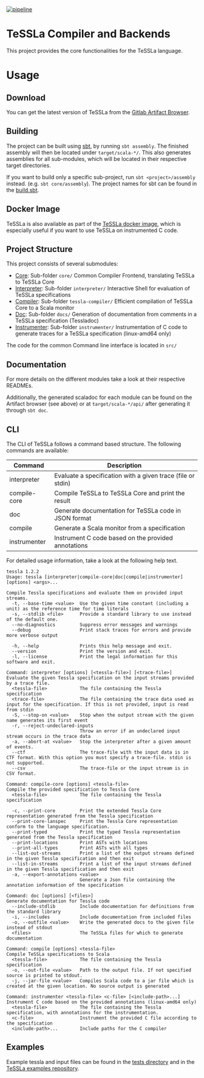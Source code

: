 [![pipeline](https://gitlab.isp.uni-luebeck.de/tessla/tessla/badges/development/pipeline.svg)](https://gitlab.isp.uni-luebeck.de/tessla/tessla/-/jobs)

# TeSSLa Compiler and Backends

This project provides the core functionalities for the TeSSLa language.

# Usage
## Download

You can get the latest version of TeSSLa from the [Gitlab Artifact Browser](https://gitlab.isp.uni-luebeck.de/tessla/tessla/builds/artifacts/development/browse/target/scala-2.13?job=deploy).

## Building

The project can be built using [sbt](https://www.scala-sbt.org/), by running `sbt assembly`. The finished assembly will then be located under `target/scala-*/`. This also generates assemblies for all sub-modules, which will be located in their respective target directories.

If you want to build only a specific sub-project, run `sbt <project>/assembly` instead. (e.g. `sbt core/assembly`). The project names for sbt can be found in the [build.sbt](build.sbt).

## Docker Image

TeSSLa is also available as part of the [TeSSLa docker image](https://gitlab.isp.uni-luebeck.de/tessla/tessla-docker), which is especially useful if you want to use TeSSLa on instrumented C code.

## Project Structure

This project consists of several submodules:

- [Core](core/README.md):                    Sub-folder `core/`                Common Compiler Frontend, translating TeSSLa to TeSSLa Core
- [Interpreter](interpreter/README.md):      Sub-folder `interpreter/`         Interactive Shell for evaluation of TeSSLa specifications
- [Compiler](tessla-compiler/README.md):     Sub-folder `tessla-compiler/`     Efficient compilation of TeSSLa Core to a Scala monitor
- [Doc](docs/README.md):                     Sub-folder `docs/`                Generation of documentation from comments in a TeSSLa specification (Tessladoc)
- [Instrumenter](instrumenter/README.md):    Sub-folder `instrumenter/`        Instrumentation of C code to generate traces for a TeSSLa specification (linux-amd64 only)

The code for the common Command line interface is located in `src/`

## Documentation

For more details on the different modules take a look at their respective READMEs.

Additionally, the generated scaladoc for each module can be found on the Artifact browser (see above) or at `target/scala-*/api/` after generating it through `sbt doc`.

## CLI

The CLI of TeSSLa follows a command based structure. The following commands are available:

| Command      | Description                                                 |
|--------------|-------------------------------------------------------------|
| interpreter  | Evaluate a specification with a given trace (file or stdin) |
| compile-core | Compile TeSSLa to TeSSLa Core and print the result          |
| doc          | Generate documentation for TeSSLa code in JSON format       |
| compile      | Generate a Scala monitor from a specification               |
| instrumenter | Instrument C code based on the provided annotations         |


For detailed usage information, take a look at the following help text.
```
tessla 1.2.2
Usage: tessla [interpreter|compile-core|doc|compile|instrumenter] [options] <args>...

Compile Tessla specifications and evaluate them on provided input streams.
  -t, --base-time <value>  Use the given time constant (including a unit) as the reference time for time literals
  -s, --stdlib <file>      Provide a standard library to use instead of the default one.
  --no-diagnostics         Suppress error messages and warnings
  --debug                  Print stack traces for errors and provide more verbose output

  -h, --help               Prints this help message and exit.
  --version                Print the version and exit.
  -l, --license            Print the legal information for this software and exit.

Command: interpreter [options] [<tessla-file>] [<trace-file>]
Evaluate the given Tessla specification on the input streams provided by a trace file.
  <tessla-file>            The file containing the Tessla specification
  <trace-file>             The file containing the trace data used as input for the specification. If this is not provided, input is read from stdin
  -S, --stop-on <value>    Stop when the output stream with the given name generates its first event
  -r, --reject-undeclared-inputs
                           Throw an error if an undeclared input stream occurs in the trace data
  -a, --abort-at <value>   Stop the interpreter after a given amount of events.
  --ctf                    The trace-file with the input data is in CTF format. With this option you must specify a trace-file. stdin is not supported.
  --csv                    The trace-file or the input stream is in CSV format.

Command: compile-core [options] <tessla-file>
Compile the provided specification to Tessla Core
  <tessla-file>            The file containing the Tessla specification

  -c, --print-core         Print the extended Tessla Core representation generated from the Tessla specification
  --print-core-lanspec     Print the Tessla Core representation conform to the language specification.
  --print-typed            Print the typed Tessla representation generated from the Tessla specification
  --print-locations        Print ASTs with locations
  --print-all-types        Print ASTs with all types
  --list-out-streams       Print a list of the output streams defined in the given Tessla specification and then exit
  --list-in-streams        Print a list of the input streams defined in the given Tessla specification and then exit
  -a, --export-annotations <value>
                           Generate a Json file containing the annotation information of the specification

Command: doc [options] [<files>]
Generate documentation for Tessla code
  --include-stdlib         Include documentation for definitions from the standard library
  -i, --includes           Include documentation from included files
  -o, --outfile <value>    Write the generated docs to the given file instead of stdout
  <files>                  The TeSSLa files for which to generate documentation

Command: compile [options] <tessla-file>
Compile TeSSLa specifications to Scala
  <tessla-file>            The file containing the Tessla specification
  -o, --out-file <value>   Path to the output file. If not specified source is printed to stdout.
  -j, --jar-file <value>   Compiles Scala code to a jar file which is created at the given location. No source output is generated

Command: instrumenter <tessla-file> <c-file> [<include-path>...]
Instrument C code based on the provided annotations (linux-amd64 only)
  <tessla-file>            The file containing the Tessla specification, with annotations for the instrumentation.
  <c-file>                 Instrument the provided C file according to the specification
  <include-path>...        Include paths for the C compiler
```

## Examples

Example tessla and input files can be found in the [tests directory](src/test/resources/de/uni_luebeck/isp/tessla/common) and in the [TeSSLa examples repository](https://gitlab.isp.uni-luebeck.de/tessla/rv-examples).
